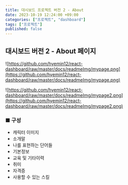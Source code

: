 ```yaml
---
title: 대시보드 프로젝트 버전 2 - About
date: 2023-10-19 12:24:00 +09:00
categories: ["프로젝트", "dashboard"]
tags: ["프로젝트"]
published: false
---
```


## 대시보드 버전 2 - About 페이지

![https://github.com/hyemin12/react-dashboard/raw/master/docs/readmeImg/mypage.png](https://github.com/hyemin12/react-dashboard/raw/master/docs/readmeImg/mypage.png)

![https://github.com/hyemin12/react-dashboard/raw/master/docs/readmeImg/mypage2.png](https://github.com/hyemin12/react-dashboard/raw/master/docs/readmeImg/mypage2.png)

### ■ 구성

- 캐릭터 이미지
- 소개말
- 나를 표현하는 단어들
- 기본정보
- 교육 및 기타이력
- 취미
- 자격증
- 사용할 수 있는 스킬
